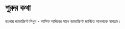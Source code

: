 # শুরুর কথা

বাংলায় জাভাস্ক্রিপ্ট শিখুন - আসিফ আদিবের সাথে জাভাস্ক্রিপ্ট জার্নিতে আপনাকে স্বাগতম।





